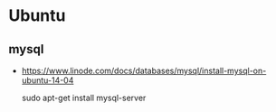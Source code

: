 # Ubuntu

## mysql

  - https://www.linode.com/docs/databases/mysql/install-mysql-on-ubuntu-14-04


    sudo apt-get install mysql-server
